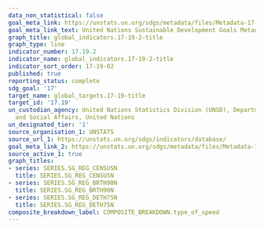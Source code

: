 ```yaml
---
data_non_statistical: false
goal_meta_link: https://unstats.un.org/sdgs/metadata/files/Metadata-17-19-02a.pdf
goal_meta_link_text: United Nations Sustainable Development Goals Metadata (pdf 468kB)
graph_title: global_indicators.17-19-2-title
graph_type: line
indicator_number: 17.19.2
indicator_name: global_indicators.17-19-2-title
indicator_sort_order: 17-19-02
published: true
reporting_status: complete
sdg_goal: '17'
target_name: global_targets.17-19-title
target_id: '17.19'
un_custodian_agency: United Nations Statistics Division (UNSD), Department of Economic
  and Social Affairs, United Nations
un_designated_tier: '1'
source_organisation_1: UNSTATS
source_url_1: https://unstats.un.org/sdgs/indicators/database/
goal_meta_link_2: https://unstats.un.org/sdgs/metadata/files/Metadata-17-19-02b.pdf
source_active_1: true
graph_titles:
- series: SERIES.SG_REG_CENSUSN
  title: SERIES.SG_REG_CENSUSN
- series: SERIES.SG_REG_BRTH90N
  title: SERIES.SG_REG_BRTH90N
- series: SERIES.SG_REG_DETH75N
  title: SERIES.SG_REG_DETH75N
composite_breakdown_label: COMPOSITE_BREAKDOWN.type_of_speed
---
```

